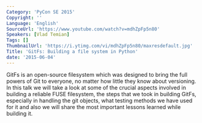 ```yaml
---
Category: 'PyCon SE 2015'
Copyright: ''
Language: 'English'
SourceUrl: 'https://www.youtube.com/watch?v=mdhZpFp5n80'
Speakers: [Vlad Temian]
Tags: []
ThumbnailUrl: 'https://i.ytimg.com/vi/mdhZpFp5n80/maxresdefault.jpg'
Title: 'GitFs: Building a file system in Python'
date: '2015-06-04'
---
```

GitFs is an open-source filesystem which was designed to bring the full powers of Git to everyone, no matter how little they know about versioning. In this talk we will take a look at some of the crucial aspects involved in building a reliable FUSE filesystem, the steps that we took in building GitFs, especially in handling the git objects, what testing methods we have used for it and also we will share the most important lessons learned while building it.